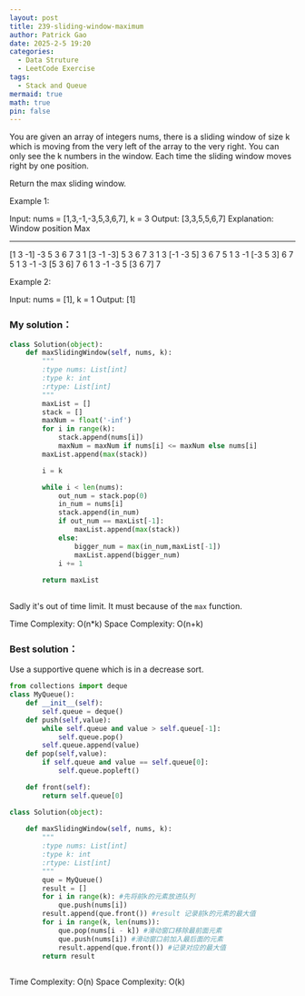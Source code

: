 ```yaml
---
layout: post
title: 239-sliding-window-maximum
author: Patrick Gao
date: 2025-2-5 19:20
categories:
  - Data Struture
  - LeetCode Exercise
tags:
  - Stack and Queue
mermaid: true
math: true
pin: false
---
```

You are given an array of integers nums, there is a sliding window of size k which is moving from the very left of the array to the very right. You can only see the k numbers in the window. Each time the sliding window moves right by one position.

Return the max sliding window.

 

Example 1:

Input: nums = [1,3,-1,-3,5,3,6,7], k = 3
Output: [3,3,5,5,6,7]
Explanation: 
Window position                Max
---------------               -----
[1  3  -1] -3  5  3  6  7       3
 1 [3  -1  -3] 5  3  6  7       3
 1  3 [-1  -3  5] 3  6  7       5
 1  3  -1 [-3  5  3] 6  7       5
 1  3  -1  -3 [5  3  6] 7       6
 1  3  -1  -3  5 [3  6  7]      7

Example 2:

Input: nums = [1], k = 1
Output: [1]
 





### My solution：
```python
class Solution(object):
    def maxSlidingWindow(self, nums, k):
        """
        :type nums: List[int]
        :type k: int
        :rtype: List[int]
        """
        maxList = []
        stack = []
        maxNum = float('-inf')
        for i in range(k):
            stack.append(nums[i])
            maxNum = maxNum if nums[i] <= maxNum else nums[i]
        maxList.append(max(stack))

        i = k

        while i < len(nums):
            out_num = stack.pop(0)
            in_num = nums[i]
            stack.append(in_num)
            if out_num == maxList[-1]:
                maxList.append(max(stack))
            else:
                bigger_num = max(in_num,maxList[-1])
                maxList.append(bigger_num)
            i += 1
            
        return maxList
            
```
Sadly it's out of time limit. It must because of the `max` function.      

Time Complexity: O(n*k)
Space Complexity: O(n+k)

### Best solution：
Use a supportive quene which is in a decrease sort.

```python
from collections import deque
class MyQueue():
    def __init__(self):
        self.queue = deque()
    def push(self,value):
        while self.queue and value > self.queue[-1]:
            self.queue.pop()
        self.queue.append(value)
    def pop(self,value):
        if self.queue and value == self.queue[0]:
            self.queue.popleft()

    def front(self):
        return self.queue[0]

class Solution(object):
    
    def maxSlidingWindow(self, nums, k):
        """
        :type nums: List[int]
        :type k: int
        :rtype: List[int]
        """
        que = MyQueue()
        result = []
        for i in range(k): #先将前k的元素放进队列
            que.push(nums[i])
        result.append(que.front()) #result 记录前k的元素的最大值
        for i in range(k, len(nums)):
            que.pop(nums[i - k]) #滑动窗口移除最前面元素
            que.push(nums[i]) #滑动窗口前加入最后面的元素
            result.append(que.front()) #记录对应的最大值
        return result
            

```
Time Complexity: O(n)
Space Complexity: O(k)